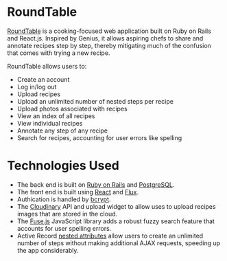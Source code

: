 # RoundTable

[RoundTable](http://cook-roundtable.com) is a cooking-focused web application built on Ruby on Rails and React.js. Inspired by Genius, it allows aspiring chefs to share and annotate recipes step by step, thereby mitigating much of the confusion that comes with trying a new recipe.

RoundTable allows users to:

- Create an account
- Log in/log out
- Upload recipes
- Upload an unlimited number of nested steps per recipe
- Upload photos associated with recipes
- View an index of all recipes
- View individual recipes
- Annotate any step of any recipe
- Search for recipes, accounting for user errors like spelling

# Technologies Used

- The back end is built on [Ruby on Rails](http://rubyonrails.org/) and [PostgreSQL](http://www.postgresql.org/).
- The front end is built using [React](https://facebook.github.io/react/) and [Flux](https://facebook.github.io/react/docs/flux-overview.html).
- Authication is handled by [bcrypt](https://rubygems.org/gems/bcrypt-ruby/versions/3.1.5).
- The [Cloudinary](http://cloudinary.com) API and upload widget to allow uses to upload recipes images that are stored in the cloud.
- The [Fuse.js](https://github.com/krisk/Fuse) JavaScript library adds a robust fuzzy search feature that accounts for user spelling errors.
- Active Record [nested attributes](http://api.rubyonrails.org/classes/ActiveRecord/NestedAttributes/ClassMethods.html) allow users to create an unlimited number of steps without making additional AJAX requests, speeding up the app considerably.
